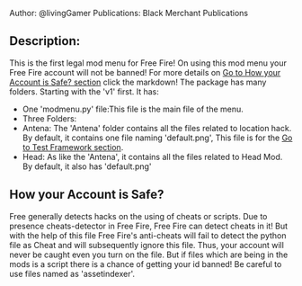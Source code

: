 Author: @livingGamer
Publications: Black Merchant Publications
## Description:
This is the first legal mod menu for Free Fire! On using this mod menu your Free Fire account
will not be banned! For more details on [Go to How your Account is Safe? section](#how-your-account-is-safe) click the markdown! The package has many folders. Starting with the 'v1' first. It has:
* One 'modmenu.py' file:This file is the main file of the menu.
* Three Folders: 
 * Antena: The 'Antena' folder contains all the files related to location hack. By default, it contains one file naming 'default.png', This file is for the [Go to Test Framework section](#test-framework).
 * Head: As like the 'Antena', it contains all the files related to Head Mod. By default, it also has 'default.png'
## How your Account is Safe?
Free generally detects hacks on the using of cheats or scripts. Due to presence cheats-detector in Free Fire, Free Fire can detect cheats in it! But with the help of this file Free Fire's anti-cheats will fail to detect the python file as Cheat and will subsequently ignore this file. Thus, your account will never be caught even you turn on the file. But if files which are being in the mods is a script there is a chance of getting your id banned! Be careful to use files named as 'assetindexer'.
